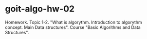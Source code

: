 # goit-algo-hw-02
Homework. Topic 1-2. "What is algorythm. Introduction to algorythm concept. Main Data structures". Course "Basic Algorithms and Data Structures". 
